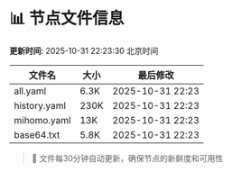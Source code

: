 # 📊 节点文件信息

**更新时间**: 2025-10-31 22:23:30 北京时间

| 文件名 | 大小 | 最后修改 |
|--------|------|----------|
| all.yaml | 6.3K | 2025-10-31 22:23 |
| history.yaml | 230K | 2025-10-31 22:23 |
| mihomo.yaml | 13K | 2025-10-31 22:23 |
| base64.txt | 5.8K | 2025-10-31 22:23 |

> 🔄 文件每30分钟自动更新，确保节点的新鲜度和可用性
